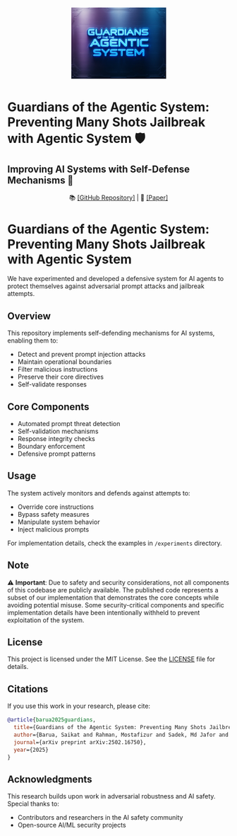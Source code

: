 <h1 align="center">
  <a href="https://github.com/GitsSaikat/Guardians-Preventing-Jail-Break-Prompts">
    <img src="Guardian_LOGO.jpg" width="215" /></a><br>
    <h1>Guardians of the Agentic System: Preventing Many Shots Jailbreak with Agentic System 🛡️</h1>
    <h2>Improving AI Systems with Self-Defense Mechanisms 🤖</h2>
</h1>

<p align="center">
  📚 <a href="https://github.com/GitsSaikat/Guardians-Preventing-Jail-Break-Prompts">[GitHub Repository]</a> |
  📝 <a href="https://arxiv.org/abs/2502.16750">[Paper]</a>
</p>

# Guardians of the Agentic System: Preventing Many Shots Jailbreak with Agentic System

We have experimented and developed a defensive system for AI agents to protect themselves against adversarial prompt attacks and jailbreak attempts.

## Overview

This repository implements self-defending mechanisms for AI systems, enabling them to:
- Detect and prevent prompt injection attacks
- Maintain operational boundaries
- Filter malicious instructions
- Preserve their core directives
- Self-validate responses

## Core Components

- Automated prompt threat detection
- Self-validation mechanisms
- Response integrity checks
- Boundary enforcement
- Defensive prompt patterns

## Usage

The system actively monitors and defends against attempts to:
- Override core instructions
- Bypass safety measures
- Manipulate system behavior
- Inject malicious prompts

For implementation details, check the examples in `/experiments` directory.

## Note

⚠️ **Important**: Due to safety and security considerations, not all components of this codebase are publicly available. The published code represents a subset of our implementation that demonstrates the core concepts while avoiding potential misuse. Some security-critical components and specific implementation details have been intentionally withheld to prevent exploitation of the system.

## License

This project is licensed under the MIT License. See the [LICENSE](LICENSE) file for details.

## Citations

If you use this work in your research, please cite:

```bibtex
@article{barua2025guardians,
  title={Guardians of the Agentic System: Preventing Many Shots Jailbreak with Agentic System},
  author={Barua, Saikat and Rahman, Mostafizur and Sadek, Md Jafor and Islam, Rafiul and Khaled, Shehnaz and Kabir, Ahmedul},
  journal={arXiv preprint arXiv:2502.16750},
  year={2025}
}
```

## Acknowledgments

This research builds upon work in adversarial robustness and AI safety. Special thanks to:
- Contributors and researchers in the AI safety community
- Open-source AI/ML security projects